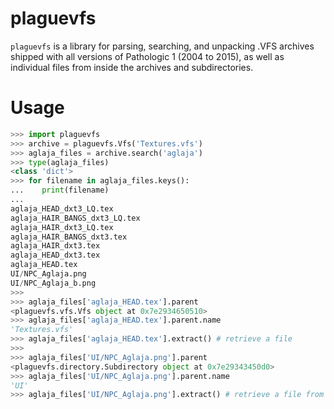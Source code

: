 # plaguevfs
`plaguevfs` is a library for parsing, searching, and unpacking .VFS archives shipped with all versions of Pathologic 1
(2004 to 2015), as well as individual files from inside the archives and subdirectories.  
# Usage
```py
>>> import plaguevfs
>>> archive = plaguevfs.Vfs('Textures.vfs')
>>> aglaja_files = archive.search('aglaja')
>>> type(aglaja_files)
<class 'dict'>
>>> for filename in aglaja_files.keys():
...    print(filename)
...
aglaja_HEAD_dxt3_LQ.tex
aglaja_HAIR_BANGS_dxt3_LQ.tex
aglaja_HAIR_dxt3_LQ.tex
aglaja_HAIR_BANGS_dxt3.tex
aglaja_HAIR_dxt3.tex
aglaja_HEAD_dxt3.tex
aglaja_HEAD.tex
UI/NPC_Aglaja.png
UI/NPC_Aglaja_b.png
>>> 
>>> aglaja_files['aglaja_HEAD.tex'].parent
<plaguevfs.vfs.Vfs object at 0x7e2934650510>
>>> aglaja_files['aglaja_HEAD.tex'].parent.name
'Textures.vfs'
>>> aglaja_files['aglaja_HEAD.tex'].extract() # retrieve a file
>>> 
>>> aglaja_files['UI/NPC_Aglaja.png'].parent
<plaguevfs.directory.Subdirectory object at 0x7e29343450d0>
>>> aglaja_files['UI/NPC_Aglaja.png'].parent.name
'UI'
>>> aglaja_files['UI/NPC_Aglaja.png'].extract() # retrieve a file from subdirectory```